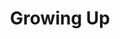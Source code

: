 ---
layout: list
title:  Growing Up
slug:   growing_up
code: hw139185
person: "Helen West"
description: >
  Childhood memories and interests.
---